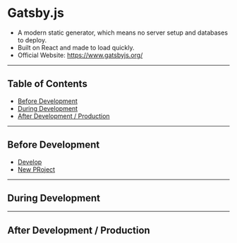 # Gatsby.js
* A modern static generator, which means no server setup and databases to deploy.
* Built on React and made to load quickly.
* Official Website: https://www.gatsbyjs.org/

---

## Table of Contents
* [Before Development](#before-development)
* [During Development](#during-development)
* [After Development / Production](#after-development--production)

---

## Before Development
* [Develop](develop.md)
* [New PRoject](new-prjt.md)

---

## During Development

---

## After Development / Production
